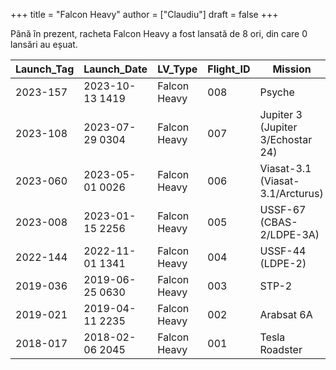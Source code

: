+++
title = "Falcon Heavy"
author = ["Claudiu"]
draft = false
+++

Până în prezent, racheta Falcon Heavy a fost lansată de 8 ori, din care 0 lansări au eșuat.

| Launch_Tag | Launch_Date     | LV_Type      | Flight_ID | Mission                           | Launch_Site | Country | Outcome |
|------------|-----------------|--------------|-----------|-----------------------------------|-------------|---------|---------|
| 2023-157   | 2023-10-13 1419 | Falcon Heavy | 008       | Psyche                            | KSC LC39A   | US      | S       |
| 2023-108   | 2023-07-29 0304 | Falcon Heavy | 007       | Jupiter 3 (Jupiter 3/Echostar 24) | KSC LC39A   | US      | S       |
| 2023-060   | 2023-05-01 0026 | Falcon Heavy | 006       | Viasat-3.1 (Viasat-3.1/Arcturus)  | KSC LC39A   | US      | S       |
| 2023-008   | 2023-01-15 2256 | Falcon Heavy | 005       | USSF-67 (CBAS-2/LDPE-3A)          | KSC LC39A   | US      | S       |
| 2022-144   | 2022-11-01 1341 | Falcon Heavy | 004       | USSF-44 (LDPE-2)                  | KSC LC39A   | US      | S       |
| 2019-036   | 2019-06-25 0630 | Falcon Heavy | 003       | STP-2                             | KSC LC39A   | US      | S       |
| 2019-021   | 2019-04-11 2235 | Falcon Heavy | 002       | Arabsat 6A                        | KSC LC39A   | US      | S       |
| 2018-017   | 2018-02-06 2045 | Falcon Heavy | 001       | Tesla Roadster                    | KSC LC39A   | US      | S       |
